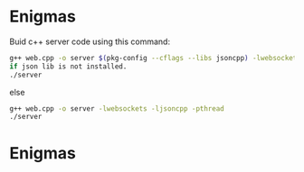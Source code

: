 
# Enigmas
Buid c++ server code using this command:
```bash
g++ web.cpp -o server $(pkg-config --cflags --libs jsoncpp) -lwebsockets -pthread
if json lib is not installed.
./server
```
else 
```bash
g++ web.cpp -o server -lwebsockets -ljsoncpp -pthread
./server
``` 


# Enigmas